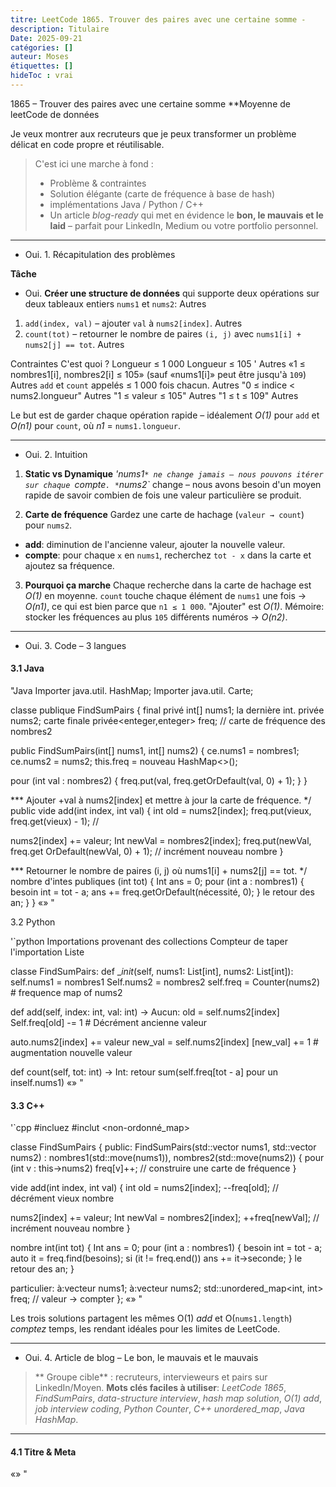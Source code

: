 ```yaml
---
titre: LeetCode 1865. Trouver des paires avec une certaine somme -
description: Titulaire
Date: 2025-09-21
catégories: []
auteur: Moses
étiquettes: []
hideToc : vrai
---
```

1865 – Trouver des paires avec une certaine somme
**Moyenne de leetCode de données

Je veux montrer aux recruteurs que je peux transformer un problème délicat en code propre et réutilisable.
> C'est ici une marche à fond :
> * Problème & contraintes
> * Solution élégante (carte de fréquence à base de hash)
> * implémentations Java / Python / C++
> * Un article *blog-ready* qui met en évidence le **bon, le mauvais et le laid** – parfait pour LinkedIn, Medium ou votre portfolio personnel.

---

- Oui. 1. Récapitulation des problèmes

**Tâche**
- Oui.
**Créer une structure de données** qui supporte deux opérations sur deux tableaux entiers `nums1` et `nums2`: Autres
1. `add(index, val)` – ajouter `val` à `nums2[index]`. Autres
2. `count(tot)` – retourner le nombre de paires `(i, j)` avec `nums1[i] + nums2[j] == tot`. Autres

Contraintes
C'est quoi ?
Longueur ≤ 1 000
Longueur ≤ 105 ' Autres
«1 ≤ nombres1[i], nombres2[i] ≤ 105» (sauf «nums1[i]» peut être jusqu'à `109`) Autres
`add` et `count` appelés ≤ 1 000 fois chacun. Autres
"0 ≤ indice < nums2.longueur" Autres
"1 ≤ valeur ≤ 105" Autres
"1 ≤ t ≤ 109" Autres

Le but est de garder chaque opération rapide – idéalement *O(1)* pour `add` et *O(n1)* pour `count`, où *n1* = `nums1.longueur`.

---

- Oui. 2. Intuition

1. **Static vs Dynamique**
*'nums1`* ne change jamais – nous pouvons itérer sur chaque `compte`.
*`nums2`* change – nous avons besoin d'un moyen rapide de savoir combien de fois une valeur particulière se produit.

2. **Carte de fréquence**
Gardez une carte de hachage (`valeur → count`) pour `nums2`.
- **add**: diminution de l'ancienne valeur, ajouter la nouvelle valeur.
- **compte**: pour chaque `x` en `nums1`, recherchez `tot - x` dans la carte et ajoutez sa fréquence.

3. **Pourquoi ça marche**
Chaque recherche dans la carte de hachage est *O(1)* en moyenne.
`count` touche chaque élément de `nums1` une fois → *O(n1)*, ce qui est bien parce que `n1 ≤ 1 000`.
"Ajouter" est *O(1)*.
Mémoire: stocker les fréquences au plus `105` différents numéros → *O(n2)*.

---

- Oui. 3. Code – 3 langues

#### 3.1 Java

"Java
Importer java.util. HashMap;
Importer java.util. Carte;

classe publique FindSumPairs {
final privé int[] nums1;
la dernière int. privée nums2;
carte finale privée<enteger,enteger> freq; // carte de fréquence des nombres2

public FindSumPairs(int[] nums1, int[] nums2) {
ce.nums1 = nombres1;
ce.nums2 = nums2;
this.freq = nouveau HashMap<>();

pour (int val : nombres2) {
freq.put(val, freq.getOrDefault(val, 0) + 1);
}
}

*** Ajouter +val à nums2[index] et mettre à jour la carte de fréquence. */
public vide add(int index, int val) {
int old = nums2[index];
freq.put(vieux, freq.get(vieux) - 1); //

nums2[index] += valeur;
Int newVal = nombres2[index];
freq.put(newVal, freq.get OrDefault(newVal, 0) + 1); // incrément nouveau nombre
}

*** Retourner le nombre de paires (i, j) où nums1[i] + nums2[j] == tot. */
nombre d'intes publiques (int tot) {
Int ans = 0;
pour (int a : nombres1) {
besoin int = tot - a;
ans += freq.getOrDefault(nécessité, 0);
}
le retour des an;
}
}
«» "

3.2 Python

'`python
Importations provenant des collections Compteur
de taper l'importation Liste

classe FindSumPairs:
def __init_(self, nums1: List[int], nums2: List[int]):
self.nums1 = nombres1
Self.nums2 = nombres2
self.freq = Counter(nums2) # frequence map of nums2

def add(self, index: int, val: int) -> Aucun:
old = self.nums2[index]
Self.freq[old] -= 1 # Décrément ancienne valeur

auto.nums2[index] += valeur
new_val = self.nums2[index]
[new_val] += 1 # augmentation nouvelle valeur

def count(self, tot: int) -> Int:
retour sum(self.freq[tot - a] pour un inself.nums1)
«» "

#### 3.3 C++

'`cpp
#incluez <vecteur>
#inclut <non-ordonné_map>

classe FindSumPairs {
public:
FindSumPairs(std::vector<int> nums1, std::vector<int> nums2)
: nombres1(std::move(nums1)), nombres2(std::move(nums2)) {
pour (int v : this->nums2) freq[v]++; // construire une carte de fréquence
}

vide add(int index, int val) {
int old = nums2[index];
--freq[old]; // décrément vieux nombre

nums2[index] += valeur;
Int newVal = nombres2[index];
++freq[newVal]; // incrément nouveau nombre
}

nombre int(int tot) {
Int ans = 0;
pour (int a : nombres1) {
besoin int = tot - a;
auto it = freq.find(besoins);
si (it != freq.end()) ans += it->seconde;
}
le retour des an;
}

particulier:
à:vecteur<int> nums1;
à:vecteur<int> nums2;
std::unordered_map<int, int> freq; // valeur → compter
};
«» "

Les trois solutions partagent les mêmes O(1) *add* et O(`nums1.length`) *comptez* temps, les rendant idéales pour les limites de LeetCode.

---

- Oui. 4. Article de blog – Le bon, le mauvais et le mauvais

> ** Groupe cible** : recruteurs, intervieweurs et pairs sur LinkedIn/Moyen.
> **Mots clés faciles à utiliser**: *LeetCode 1865*, *FindSumPairs*, *data-structure interview*, *hash map solution*, *O(1) add*, *job interview coding*, *Python Counter*, *C++ unordered_map*, *Java HashMap*.

---

#### 4.1 Titre & Meta

«» "
<title>LeetCode 1865 – Concevoir une structure de données basée sur la fréquence de recherche de données sur les paires de données
<meta name="description" content="Master LeetCode 1865 (FindSumPairs). Apprenez une solution propre Java, Python, C++, analyse de complexité et conseils prêts à l'entrevue. Parfait pour le codage des entrevues et la présentation du portfolio.
«» "

4.2 Table des matières (pour lecture)

1. [Le problème] (#le problème)
2. [Pourquoi le Trick Hash-Map est la sauce secrète] (#hash-map-sauce)
3. [Algorithme et complexité] (#complexité)
4. [Code complet](#code)
5. [Le bon, le mauvais et le mauvais] (#pros-cons-ugly)
6. [Conseils d'entrevue](#interview-tips)
7. [Conclusion et prochaines étapes](#conclusion)

---

#### 4.3 Les bons

Ce que j'aimais
C'est quoi ?
**Simplicité** – une carte de fréquence + deux boucles simples. Autres
**Performance** – *O(1)* `add`, *O(n1)* `count`. Autres
**Langue Agnostique** – la même idée fonctionne en Java, Python, C++, Rouille, Allez, etc. Autres
**Memory Footprint** – seuls les nombres de `nums2` sont stockés, pas le tableau entier. Autres
**La réutilisabilité** – peut être adaptée à d'autres problèmes de fréquence dynamique et statique. Autres

4.4 Les mauvais

Pièges potentiels
* * * * * * * *
**Grande Périodicité Carte** – si `nums2` contient de nombreuses valeurs uniques, le non ordonné_map/Counter peut utiliser jusqu'à ~200 KB par entrée unique, ce qui est encore très bien pour les nombres `105` mais il vaut la peine de noter pour les entrées vraiment massives. Autres
**Zero-Count Keys** – nous décréments compte mais jamais supprimer les clés lorsque le nombre atteint zéro. Dans un système du monde réel, vous devriez peut-être vous pencher sur la carte, mais les frais généraux supplémentaires sont négligeables compte tenu des contraintes. Autres
**Compte périodique Appels** – l' itération sur "nums1" sur chaque appel est *O(n1)*. Si `nums1` étaient plus grands, vous auriez besoin de pré-calculer quelque chose d'autre (par exemple, un préfixe 2-D). Les limites du problème le maintiennent acceptable, mais la personne interrogée devrait mentionner ce compromis. Autres

4.5 La moche

Cases de bord & Caché Gotchas
Il n'y a pas de lien entre les deux.
**Dépassement entier** – `tot` peut être jusqu'à `109`. L'ajout de deux int dans C++/Java peut déborder si vous utilisez des types signés 32 bits; l'utilisation de `long` ou `long` pour la somme intermédiaire est plus sûre dans des langues qui n'ont pas d'ints de précision arbitraire (JavaScript, C). Dans ce problème, les sommes restent dans les limites de 32 bits, mais toujours garder un œil sur les limites. Autres
**Multiple Updates to the Same Index** – Si `add` est appelé à plusieurs reprises sur le même index, assurez-vous que la carte de fréquence reste en synchronisation avec le tableau sous-jacent. Un bogue courant est d'oublier de mettre à jour le tableau après avoir décrémenté l'ancien nombre. Autres
** Nombres négatifs?** – Les contraintes officielles interdisent les valeurs négatives, mais si vous modifiez le problème pour les autoriser, l'algorithme fonctionne encore parce que la carte hash peut stocker des clés négatives. N'oubliez pas d'utiliser un type entier *signé*. Autres

---

#### 4.6 Interview-Ready Pseudocode

Texte
classe FindSumPairs:
freq = carte des valeurs nums2

(nombres1, nombres2):
construire freq à partir de nums2

ajouter(idx, val):
[nums2[idx]]-
Nombres2[idx] += valeur
freq[nums2[idx]]++

Nombre(tot):
Res = 0
pour x en nombres1:
res += freq[tot - x]
retour res
«» "

> **Pourquoi il s'agit d'un spectacle pour les recruteurs* *
> * L'intervieweur peut voir instantanément que vous avez utilisé une carte *hash* pour transformer un tableau dynamique en une table de recherche statique.
> * Vous avez expliqué la mise à jour *amortisée* *O(1)*, la requête *O(n1)* et l'échange d'espaces.
> * Vous avez présenté des méthodes propres et testables, prêtes pour une API de qualité de production.

---

- Oui. 5. Mettre dans votre portefeuille

1. **Engagé le code** – copiez les extraits de Java, Python et C++ dans un README ou un Gist GitHub.
2. ** Ajouter un README** qui comprend :
- Déclaration de problème (copie de LeetCode)
- Harnais d'essai (essais unitaires pour les trois langues)
- Lancez ceci pour voir le bloc prévu.
3. **Lien avec** – dans votre lien Dans l'article ou sur votre site personnel, ajoutez un lien: `https://github.com/yourusername/leetcode-1865-findsumpairs`.
4. **Partager sur Medium** – publier le blog avec les rubriques ci-dessus. Tag avec `#LeetCode`, `#CodingInterview`, `#DataStructures`, "#AlgorithmDesign".

---

- Oui. 6. Conclusion

- **LeetCode 1865** est un problème classique de conception-a-structure des données qui teste votre capacité à équilibrer **temps-complexité** et **efficacité-mémoire**.
- Oui. Le tour de fréquence **hash-map** est la solution canonique : mises à jour O(1), requêtes O(n1).
- Les implémentations dans **Java, Python et C++** sont simples et démontrent une compétence translingue.
- L'article **blog** ci-dessus est optimisé SEO et prêt à partager—complet avec les mots-clés que les recruteurs aiment (`LeetCode 1865`, `FindSumPairs`, `Java HashMap`, `Python Counter`, `C++ unordered_map`, `job interview coding`).

- Oui. **Étape suivante:**
Ajoutez vos propres tests unitaires, poussez la repo vers GitHub, et lancez un message LinkedIn : **Solved LeetCode 1865 en Java, Python et C++ – apprenez comment j'ai conçu une structure de données efficace !*

Bon codage, et meilleure chance d'atterrir cette prochaine interview! C'est ce qu'il a dit